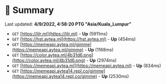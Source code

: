 # 📖 Summary
Last updated: **4/9/2022, 4:58:20 PTG "Asia/Kuala_Lumpur"**

- `GET` [https://lilr.ml](https://lilr.ml) - **Up** (5911ms)
- `GET` [https://hst.aytea.ml](https://hst.aytea.ml) - **Up** (454ms)
- `GET` [https://memeapi.aytea.ml/gimme](https://memeapi.aytea.ml/gimme) - **Up** (1168ms)
- `GET` [https://color.aytea.ml/4b31d6.png](https://color.aytea.ml/4b31d6.png) - **Up** (2974ms)
- `GET` [https://memeapi.aytea.ml](https://memeapi.aytea.ml) - **Up** (834ms)
- `GET` [https://memeapi.aytea14.repl.co/gimme](https://memeapi.aytea14.repl.co/gimme) - **Up** (2530ms)
